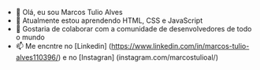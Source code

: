 - 👋 Olá, eu sou Marcos Tulio Alves
- 🌱 Atualmente estou aprendendo HTML, CSS e JavaScript
- 💞️ Gostaria de colaborar com a comunidade de desenvolvedores de todo o mundo
- 📫 Me encntre no [Linkedin] (https://www.linkedin.com/in/marcos-tulio-alves110396/) e no [Instagran] (instagram.com/marcostulioal/)

<!---
marcostulioal/marcostulioal is a ✨ special ✨ repository because its `README.md` (this file) appears on your GitHub profile.
You can click the Preview link to take a look at your changes.
--->
